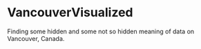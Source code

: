 # VancouverVisualized


Finding some hidden and some not so hidden meaning of data on Vancouver, Canada.
